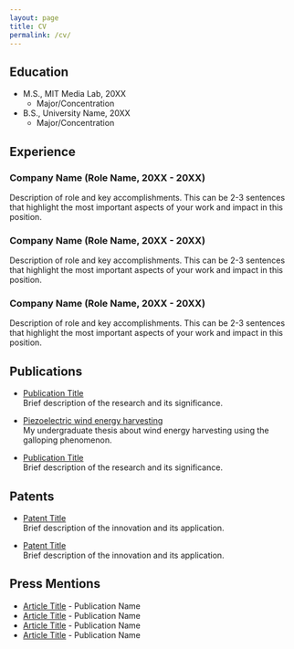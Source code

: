 ```yaml
---
layout: page
title: CV
permalink: /cv/
---
```


## Education

- M.S., MIT Media Lab, 20XX
  - Major/Concentration
- B.S., University Name, 20XX
  - Major/Concentration

## Experience

### Company Name (Role Name, 20XX - 20XX)
Description of role and key accomplishments. This can be 2-3 sentences that highlight the most important aspects of your work and impact in this position.

### Company Name (Role Name, 20XX - 20XX)
Description of role and key accomplishments. This can be 2-3 sentences that highlight the most important aspects of your work and impact in this position.

### Company Name (Role Name, 20XX - 20XX)
Description of role and key accomplishments. This can be 2-3 sentences that highlight the most important aspects of your work and impact in this position.

## Publications

- [Publication Title](link-to-publication)  
  Brief description of the research and its significance.

- [Piezoelectric wind energy harvesting](link-to-publication)  
  My undergraduate thesis about wind energy harvesting using the galloping phenomenon.

- [Publication Title](link-to-publication)  
  Brief description of the research and its significance.

## Patents

- [Patent Title](link-to-patent)  
  Brief description of the innovation and its application.

- [Patent Title](link-to-patent)  
  Brief description of the innovation and its application.

## Press Mentions

- [Article Title](link-to-article) - Publication Name
- [Article Title](link-to-article) - Publication Name
- [Article Title](link-to-article) - Publication Name
- [Article Title](link-to-article) - Publication Name 